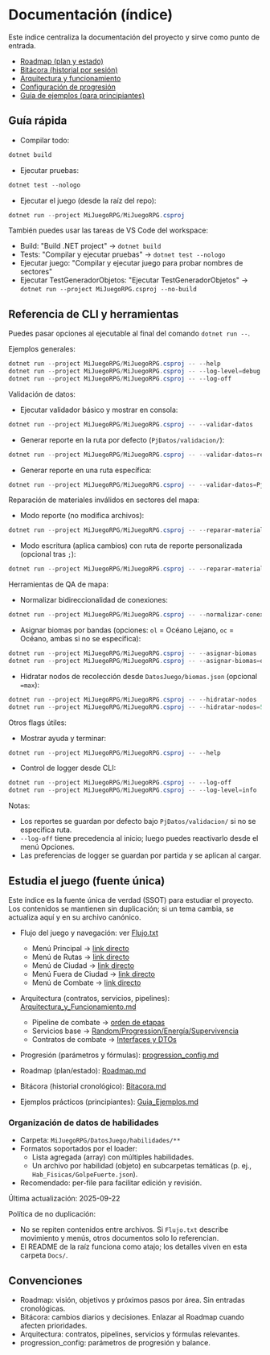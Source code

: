 # Documentación (índice)

Este índice centraliza la documentación del proyecto y sirve como punto de entrada.

- [Roadmap (plan y estado)](./Roadmap.md)
- [Bitácora (historial por sesión)](./Bitacora.md)
- [Arquitectura y funcionamiento](./Arquitectura_y_Funcionamiento.md)
- [Configuración de progresión](./progression_config.md)
- [Guía de ejemplos (para principiantes)](./Guia_Ejemplos.md)

## Guía rápida

- Compilar todo:

```powershell
dotnet build
```

- Ejecutar pruebas:

```powershell
dotnet test --nologo
```

- Ejecutar el juego (desde la raíz del repo):

```powershell
dotnet run --project MiJuegoRPG/MiJuegoRPG.csproj
```

También puedes usar las tareas de VS Code del workspace:

- Build: "Build .NET project" → `dotnet build`
- Tests: "Compilar y ejecutar pruebas" → `dotnet test --nologo`
- Ejecutar juego: "Compilar y ejecutar juego para probar nombres de sectores"
 - Ejecutar TestGeneradorObjetos: "Ejecutar TestGeneradorObjetos" → `dotnet run --project MiJuegoRPG.csproj --no-build`

## Referencia de CLI y herramientas

Puedes pasar opciones al ejecutable al final del comando `dotnet run --`.

Ejemplos generales:

```powershell
dotnet run --project MiJuegoRPG/MiJuegoRPG.csproj -- --help
dotnet run --project MiJuegoRPG/MiJuegoRPG.csproj -- --log-level=debug
dotnet run --project MiJuegoRPG/MiJuegoRPG.csproj -- --log-off
```

Validación de datos:

- Ejecutar validador básico y mostrar en consola:

```powershell
dotnet run --project MiJuegoRPG/MiJuegoRPG.csproj -- --validar-datos
```

- Generar reporte en la ruta por defecto (`PjDatos/validacion/`):

```powershell
dotnet run --project MiJuegoRPG/MiJuegoRPG.csproj -- --validar-datos=report
```

- Generar reporte en una ruta específica:

```powershell
dotnet run --project MiJuegoRPG/MiJuegoRPG.csproj -- --validar-datos=PjDatos/validacion/mi_reporte.txt
```

Reparación de materiales inválidos en sectores del mapa:

- Modo reporte (no modifica archivos):

```powershell
dotnet run --project MiJuegoRPG/MiJuegoRPG.csproj -- --reparar-materiales=report
```

- Modo escritura (aplica cambios) con ruta de reporte personalizada (opcional tras `;`):

```powershell
dotnet run --project MiJuegoRPG/MiJuegoRPG.csproj -- --reparar-materiales=write;PjDatos/validacion/materiales_reparacion.txt
```

Herramientas de QA de mapa:

- Normalizar bidireccionalidad de conexiones:

```powershell
dotnet run --project MiJuegoRPG/MiJuegoRPG.csproj -- --normalizar-conexiones
```

- Asignar biomas por bandas (opciones: `ol` = Océano Lejano, `oc` = Océano, ambas si no se especifica):

```powershell
dotnet run --project MiJuegoRPG/MiJuegoRPG.csproj -- --asignar-biomas
dotnet run --project MiJuegoRPG/MiJuegoRPG.csproj -- --asignar-biomas=ol,oc
```

- Hidratar nodos de recolección desde `DatosJuego/biomas.json` (opcional `=max`):

```powershell
dotnet run --project MiJuegoRPG/MiJuegoRPG.csproj -- --hidratar-nodos
dotnet run --project MiJuegoRPG/MiJuegoRPG.csproj -- --hidratar-nodos=5
```

Otros flags útiles:

- Mostrar ayuda y terminar:

```powershell
dotnet run --project MiJuegoRPG/MiJuegoRPG.csproj -- --help
```

- Control de logger desde CLI:

```powershell
dotnet run --project MiJuegoRPG/MiJuegoRPG.csproj -- --log-off
dotnet run --project MiJuegoRPG/MiJuegoRPG.csproj -- --log-level=info
```

Notas:

- Los reportes se guardan por defecto bajo `PjDatos/validacion/` si no se especifica ruta.
- `--log-off` tiene precedencia al inicio; luego puedes reactivarlo desde el menú Opciones.
- Las preferencias de logger se guardan por partida y se aplican al cargar.

## Estudia el juego (fuente única)

Este índice es la fuente única de verdad (SSOT) para estudiar el proyecto. Los contenidos se mantienen sin duplicación; si un tema cambia, se actualiza aquí y en su archivo canónico.

- Flujo del juego y navegación: ver [Flujo.txt](../../Flujo.txt)

	- Menú Principal → [link directo](../../Flujo.txt#menu-principal-del-juego-juegoiniciar)
	- Menú de Rutas → [link directo](../../Flujo.txt#menu-de-rutas-juegomostrarmenurutas)
	- Menú de Ciudad → [link directo](../../Flujo.txt#menu-de-ciudad-menuciudad)
	- Menú Fuera de Ciudad → [link directo](../../Flujo.txt#menu-fuera-de-ciudad-menufueraciudad)
	- Menú de Combate → [link directo](../../Flujo.txt#menu-de-combate-base-actual)
- Arquitectura (contratos, servicios, pipelines): [Arquitectura_y_Funcionamiento.md](./Arquitectura_y_Funcionamiento.md)

	- Pipeline de combate → [orden de etapas](./Arquitectura_y_Funcionamiento.md#4-combate-pipeline-y-estados)
	- Servicios base → [Random/Progression/Energía/Supervivencia](./Arquitectura_y_Funcionamiento.md#1-visión-general-del-sistema)
	- Contratos de combate → [Interfaces y DTOs](./Arquitectura_y_Funcionamiento.md#15-apéndice-de-contratos-interfaces-y-dtos)
- Progresión (parámetros y fórmulas): [progression_config.md](./progression_config.md)
- Roadmap (plan/estado): [Roadmap.md](./Roadmap.md)
- Bitácora (historial cronológico): [Bitacora.md](./Bitacora.md)
- Ejemplos prácticos (principiantes): [Guia_Ejemplos.md](./Guia_Ejemplos.md)

### Organización de datos de habilidades

- Carpeta: `MiJuegoRPG/DatosJuego/habilidades/**`
- Formatos soportados por el loader:
	- Lista agregada (array) con múltiples habilidades.
	- Un archivo por habilidad (objeto) en subcarpetas temáticas (p. ej., `Hab_Fisicas/GolpeFuerte.json`).
- Recomendado: per-file para facilitar edición y revisión.

Última actualización: 2025-09-22

Política de no duplicación:

- No se repiten contenidos entre archivos. Si `Flujo.txt` describe movimiento y menús, otros documentos solo lo referencian.
- El README de la raíz funciona como atajo; los detalles viven en esta carpeta `Docs/`.

## Convenciones

- Roadmap: visión, objetivos y próximos pasos por área. Sin entradas cronológicas.
- Bitácora: cambios diarios y decisiones. Enlazar al Roadmap cuando afecten prioridades.
- Arquitectura: contratos, pipelines, servicios y fórmulas relevantes.
- progression_config: parámetros de progresión y balance.
